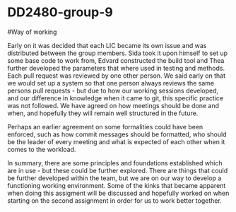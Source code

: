 # DD2480-group-9






#Way of working

Early on it was decided that each LIC became its own issue and was distributed between the group members. Sida took it upon himself to set up some base code to work from, Edvard constructed the build tool and Thea further developed the parameters that where used in testing and methods. Each pull request was reviewed by one other person. We said early on that we would set up a system so that one person always reviews the same persons pull requests - but due to how our working sessions developed, and our difference in knowledge when it came to git, this specific practice was not followed. We have agreed on how meetings should be done and when, and hopefully they will remain well structured in the future.

Perhaps an earlier agreement on some formalities could have been enforced, such as how commit messages should be formatted, who should be the leader of every meeting and what is expected of each other when it comes to the workload.

In summary, there are some principles and foundations established which are in use - but these could be further explored. There are things that could be further developed within the team, but we are on our way to develop a functioning working environment. Some of the kinks that became apparent when doing this assigment will be discussed and hopefully worked on when starting on the second assignment in order for us to work better together.
